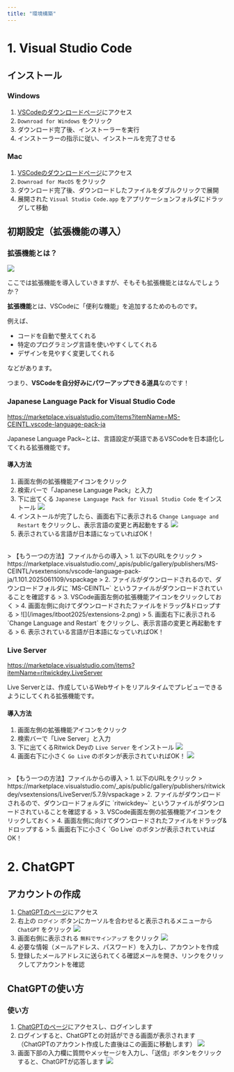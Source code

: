 ```yaml
---
title: "環境構築"
---
```


# 1. Visual Studio Code

## インストール

### Windows

1. [VSCodeのダウンロードページ](https://code.visualstudio.com/)にアクセス
2. `Downroad for Windows` をクリック
3. ダウンロード完了後、インストーラーを実行
4. インストーラーの指示に従い、インストールを完了させる

### Mac

1. [VSCodeのダウンロードページ](https://code.visualstudio.com/)にアクセス
2. `Downroad for MacOS` をクリック
3. ダウンロード完了後、ダウンロードしたファイルをダブルクリックで展開
4. 展開された `Visual Studio Code.app` をアプリケーションフォルダにドラッグして移動

## 初期設定（拡張機能の導入）

### 拡張機能とは？

![](/images/itboot2025/extension.png)

ここでは拡張機能を導入していきますが、そもそも拡張機能とはなんでしょうか？  

**拡張機能**とは、VSCodeに「便利な機能」を追加するためのものです。

例えば、  

- コードを自動で整えてくれる
- 特定のプログラミング言語を使いやすくしてくれる
- デザインを見やすく変更してくれる  

などがあります。  

つまり、**VSCodeを自分好みにパワーアップできる道具**なのです！

### Japanese Language Pack for Visual Studio Code

https://marketplace.visualstudio.com/items?itemName=MS-CEINTL.vscode-language-pack-ja

Japanese Language Pack~とは、言語設定が英語であるVSCodeを日本語化してくれる拡張機能です。

#### 導入方法

1. 画面左側の拡張機能アイコンをクリック
2. 検索バーで「Japanese Language Pack」と入力
3. 下に出てくる `Japanese Language Pack for Visual Studio Code` をインストール
![](/images/itboot2025/extension-ja.png)
4. インストールが完了したら、画面右下に表示される `Change Language and Restart` をクリックし、表示言語の変更と再起動をする
![](/images/itboot2025/extension-ja-2.png)
5. 表示されている言語が日本語になっていればOK！

<br />
> 【もう一つの方法】ファイルからの導入
> 1. 以下のURLをクリック
> https://marketplace.visualstudio.com/_apis/public/gallery/publishers/MS-CEINTL/vsextensions/vscode-language-pack-ja/1.101.2025061109/vspackage
> 2. ファイルがダウンロードされるので、ダウンロードフォルダに `MS-CEINTL~` というファイルがダウンロードされていることを確認する
> 3. VSCode画面左側の拡張機能アイコンをクリックしておく
> 4. 画面左側に向けてダウンロードされたファイルをドラッグ&ドロップする
> ![](/images/itboot2025/extensions-2.png)
> 5. 画面右下に表示される `Change Language and Restart` をクリックし、表示言語の変更と再起動をする
> 6. 表示されている言語が日本語になっていればOK！

### Live Server

https://marketplace.visualstudio.com/items?itemName=ritwickdey.LiveServer

Live Serverとは、作成しているWebサイトをリアルタイムでプレビューできるようにしてくれる拡張機能です。

#### 導入方法

1. 画面左側の拡張機能アイコンをクリック
2. 検索バーで「Live Server」と入力
3. 下に出てくるRitwick Deyの `Live Server` をインストール
![](/images/itboot2025/extension-liveserver.png)
4. 画面右下に小さく `Go Live` のボタンが表示されていればOK！
![](/images/itboot2025/extension-liveserver-2.png)

<br />
> 【もう一つの方法】ファイルからの導入
> 1. 以下のURLをクリック
> https://marketplace.visualstudio.com/_apis/public/gallery/publishers/ritwickdey/vsextensions/LiveServer/5.7.9/vspackage
> 2. ファイルがダウンロードされるので、ダウンロードフォルダに `ritwickdey~` というファイルがダウンロードされていることを確認する
> 3. VSCode画面左側の拡張機能アイコンをクリックしておく
> 4. 画面左側に向けてダウンロードされたファイルをドラッグ&ドロップする
> 5. 画面右下に小さく `Go Live` のボタンが表示されていればOK！

# 2. ChatGPT

## アカウントの作成

1. [ChatGPTのページ](https://openai.com/ja-JP/chatgpt/overview/)にアクセス
2. 右上の `ログイン` ボタンにカーソルを合わせると表示されるメニューから `ChatGPT` をクリック
![](/images/itboot2025/chatgpt-setup-1.png)
3. 画面右側に表示される `無料でサインアップ` をクリック
![](/images/itboot2025/chatgpt-setup-2.png)
4. 必要な情報（メールアドレス、パスワード）を入力し、アカウントを作成
5. 登録したメールアドレスに送られてくる確認メールを開き、リンクをクリックしてアカウントを確認

## ChatGPTの使い方

### 使い方

1. [ChatGPTのページ](https://openai.com/ja-JP/chatgpt/overview/)にアクセスし、ログインします
2. ログインすると、ChatGPTとの対話ができる画面が表示されます
   （ChatGPTのアカウント作成した直後はこの画面に移動します）
![](/images/itboot2025/chatgpt-how-to-use.png)
3. 画面下部の入力欄に質問やメッセージを入力し、「送信」ボタンをクリックすると、ChatGPTが応答します
![](/images/itboot2025/chatgpt-how-to-use-2.png)